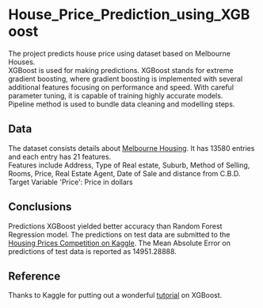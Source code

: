 # House_Price_Prediction_using_XGBoost


The project predicts house price using dataset based on Melbourne Houses.   
XGBoost is used for making predictions. XGBoost stands for extreme gradient boosting, where gradient boosting is implemented with several additional features focusing on performance and speed. With careful parameter tuning, it is capable of training highly accurate models.   
Pipeline method is used to bundle data cleaning and modelling steps.


## Data

The dataset consists details about [Melbourne Housing](https://www.kaggle.com/dansbecker/melbourne-housing-snapshot). It has 13580 entries and each entry has 21 features.   
Features include Address, Type of Real estate, Suburb, Method of Selling, Rooms, Price, Real Estate Agent, Date of Sale and distance from C.B.D.
Target Variable 'Price': Price in dollars 

## Conclusions

Predictions XGBoost yielded better accuracy than Random Forest Regression model. The predictions on test data are submitted to the [Housing Prices Competition on Kaggle](https://www.kaggle.com/c/home-data-for-ml-course). The Mean Absolute Error on predictions of test data is reported as 14951.28888.

## Reference

Thanks to Kaggle for putting out a wonderful [tutorial](https://www.kaggle.com/alexisbcook/xgboost) on XGBoost. 
